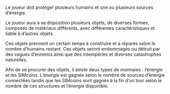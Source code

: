 Le joueur doit protéger plusieurs humains et une ou plusieurs sources d’énergie.

Le joueur aura à sa disposition plusieurs objets, de diverses formes, composés de matériaux différents, avec différentes caractéristiques et liable à d’autres objets.

Ces objets prennent un certain temps à construire et à réparés selon le nombre d’humains restant. Ces objets seront endommagés ou détruit par des vagues d’ennemis ainsi que des intempéries et diverses catastrophes naturelles.

Afin de se procurer des objets, il existe deux types de monnaies : l’énergie et les SIMcoins. L’énergie est gagnée selon le nombre de sources d’énergie connectées tandis que les SIMcoins sont gagnés à la fin d’un tour selon le nombre de ces structures et l’énergie disponible.
